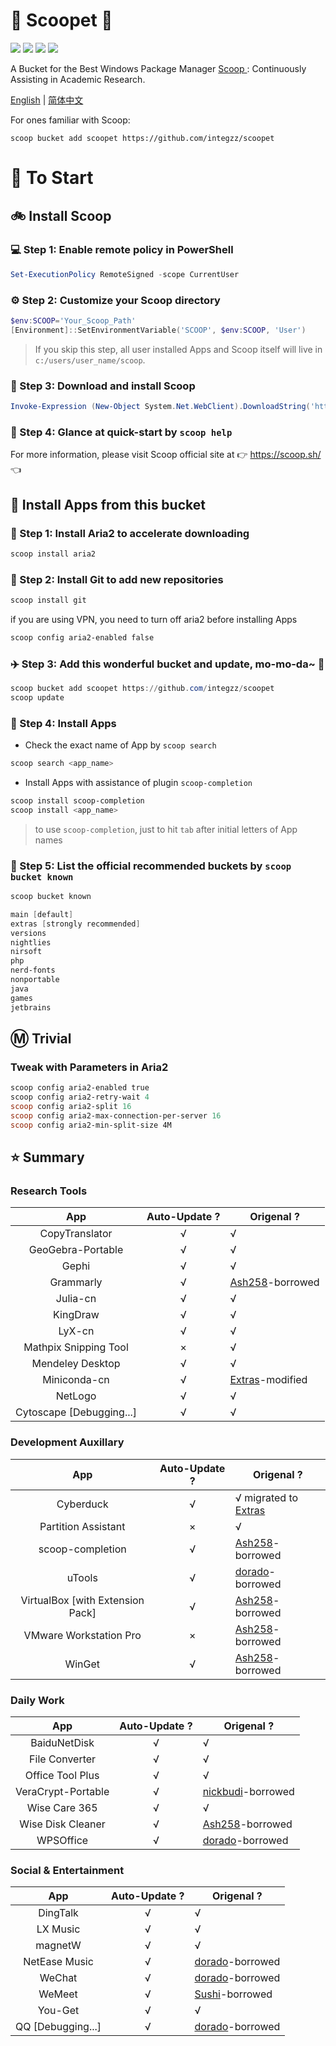 <div align="left">
<h1 align="left"> 🍨 Scoopet 🍨 </h1>
<p>
<a>
<img src="https://ci.appveyor.com/api/projects/status/kbd3a9mibncbx8ds?svg=true"/>
</a>
<a>
<img src="https://img.shields.io/github/languages/code-size/integzz/scoopet.svg">
</a>
<a>
<img src="https://img.shields.io/github/repo-size/integzz/scoopet.svg">
</a>
<a>
<img src="https://img.shields.io/github/license/integzz/scoopet">
</a>
</p>
</div>

<p></p>

<div>
<p> A Bucket for the Best Windows Package Manager <a href="https://github.com/lukesampson/scoop"> Scoop </a>: Continuously Assisting in Academic Research.
</p>

<p align="left">
        <a href="README.md">English</a> | <a href="README_CN.md">简体中文</a>
</p>
</div>

For ones familiar with Scoop:

```
scoop bucket add scoopet https://github.com/integzz/scoopet
```

# :running: To Start

## :bike: Install Scoop

### :computer: Step 1: Enable remote policy in PowerShell

```powershell
Set-ExecutionPolicy RemoteSigned -scope CurrentUser
```

### :gear: Step 2: Customize your Scoop directory

```powershell
$env:SCOOP='Your_Scoop_Path'
[Environment]::SetEnvironmentVariable('SCOOP', $env:SCOOP, 'User')
```

> If you skip this step, all user installed Apps and Scoop itself will live in `c:/users/user_name/scoop`.

### :hammer: Step 3: Download and install Scoop

```powershell
Invoke-Expression (New-Object System.Net.WebClient).DownloadString('https://get.scoop.sh')
```

### :book: Step 4: Glance at quick-start by `scoop help`

For more information, please visit Scoop official site at 👉 https://scoop.sh/ 👈

## :car: Install Apps from this bucket

### :train: Step 1: Install Aria2 to accelerate downloading

```powershell
scoop install aria2
```

### :ticket: Step 2: Install Git to add new repositories

```powershell
scoop install git
```

if you are using VPN, you need to turn off aria2 before installing Apps

```powershell
scoop config aria2-enabled false
```

### :airplane: Step 3: Add this wonderful bucket and update, mo-mo-da~ :kiss:

```powershell
scoop bucket add scoopet https://github.com/integzz/scoopet
scoop update
```

### :rocket: Step 4: Install Apps

- Check the exact name of App by `scoop search`

```powershell
scoop search <app_name>
```

- Install Apps with assistance of plugin `scoop-completion`

```powershell
scoop install scoop-completion
scoop install <app_name>
```

> to use `scoop-completion`, just to hit `tab` after initial letters of App names

### :100: Step 5: List the official recommended buckets by `scoop bucket known`

```powershell
scoop bucket known

main [default]
extras [strongly recommended]
versions
nightlies
nirsoft
php
nerd-fonts
nonportable
java
games
jetbrains
```

## :m: Trivial

### Tweak with Parameters in Aria2

```powershell
scoop config aria2-enabled true
scoop config aria2-retry-wait 4
scoop config aria2-split 16
scoop config aria2-max-connection-per-server 16
scoop config aria2-min-split-size 4M
```

## :star: Summary

### Research Tools

|           App            | Auto-Update ? | Origenal ?                                                     |
| :----------------------: | :-----------: | -------------------------------------------------------------- |
|      CopyTranslator      |       √       | √                                                              |
|    GeoGebra-Portable     |       √       | √                                                              |
|          Gephi           |       √       | √                                                              |
|        Grammarly         |       √       | [Ash258](https://github.com/Ash258/Scoop-Ash258)-borrowed      |
|         Julia-cn         |       √       | √                                                              |
|         KingDraw         |       √       | √                                                              |
|          LyX-cn          |       √       | √                                                              |
|  Mathpix Snipping Tool   |       ×       | √                                                              |
|     Mendeley Desktop     |       √       | √                                                              |
|       Miniconda-cn       |       √       | [Extras](https://github.com/lukesampson/scoop-extras)-modified |
|         NetLogo          |       √       | √                                                              |
| Cytoscape [Debugging...] |       √       | √                                                              |

### Development Auxillary

|               App                | Auto-Update ? | Origenal ?                                                          |
| :------------------------------: | :-----------: | ------------------------------------------------------------------- |
|            Cyberduck             |       √       | √ migrated to [Extras](https://github.com/lukesampson/scoop-extras) |
|       Partition Assistant        |       ×       | √                                                                   |
|         scoop-completion         |       √       | [Ash258](https://github.com/Ash258/Scoop-Ash258)-borrowed           |
|              uTools              |       √       | [dorado](https://github.com/chawyehsu/dorado)-borrowed              |
| VirtualBox [with Extension Pack] |       √       | [Ash258](https://github.com/Ash258/Scoop-Ash258)-borrowed           |
|      VMware Workstation Pro      |       ×       | [Ash258](https://github.com/Ash258/Scoop-Ash258)-borrowed           |
|              WinGet              |       √       | [Ash258](https://github.com/Ash258/Scoop-Ash258)-borrowed           |

### Daily Work

|        App         | Auto-Update ? | Origenal ?                                                    |
| :----------------: | :-----------: | ------------------------------------------------------------- |
|    BaiduNetDisk    |       √       | √                                                             |
|   File Converter   |       √       | √                                                             |
|  Office Tool Plus  |       √       | √                                                             |
| VeraCrypt-Portable |       √       | [nickbudi](https://github.com/nickbudi/scoop-bucket)-borrowed |
|   Wise Care 365    |       √       | √                                                             |
| Wise Disk Cleaner  |       √       | [Ash258](https://github.com/Ash258/Scoop-Ash258)-borrowed     |
|     WPSOffice      |       √       | [dorado](https://github.com/chawyehsu/dorado)-borrowed        |

### Social & Entertainment

|        App        | Auto-Update ? | Origenal ?                                                            |
| :---------------: | :-----------: | --------------------------------------------------------------------- |
|     DingTalk      |       √       | √                                                                     |
|     LX Music      |       √       | √                                                                     |
|      magnetW      |       √       | √                                                                     |
|   NetEase Music   |       √       | [dorado](https://github.com/chawyehsu/dorado)-borrowed                |
|      WeChat       |       √       | [dorado](https://github.com/chawyehsu/dorado)-borrowed                |
|      WeMeet       |       √       | [Sushi](https://github.com/kidonng/sushi/tree/master/bucket)-borrowed |
|      You-Get      |       √       | √                                                                     |
| QQ [Debugging...] |       √       | [dorado](https://github.com/chawyehsu/dorado)-borrowed                |
